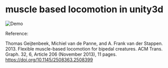 # muscle based locomotion in unity3d

![Demo](Assets/Core/Docs/Demo.gif)


Reference:

Thomas Geijtenbeek, Michiel van de Panne, and A. Frank van der Stappen. 2013. Flexible muscle-based locomotion for bipedal creatures. ACM Trans. Graph. 32, 6, Article 206 (November 2013), 11 pages. https://doi.org/10.1145/2508363.2508399